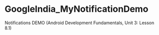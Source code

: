 # GoogleIndia_MyNotificationDemo
Notifications DEMO (Android Development Fundamentals, Unit 3: Lesson 8.1)
